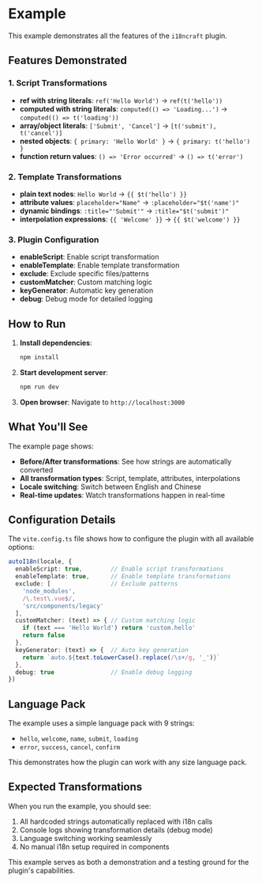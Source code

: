 # Example

This example demonstrates all the features of the `i18ncraft` plugin.

## Features Demonstrated

### 1. Script Transformations
- **ref with string literals**: `ref('Hello World')` → `ref(t('hello'))`
- **computed with string literals**: `computed(() => 'Loading...')` → `computed(() => t('loading'))`
- **array/object literals**: `['Submit', 'Cancel']` → `[t('submit'), t('cancel')]`
- **nested objects**: `{ primary: 'Hello World' }` → `{ primary: t('hello') }`
- **function return values**: `() => 'Error occurred'` → `() => t('error')`

### 2. Template Transformations
- **plain text nodes**: `Hello World` → `{{ $t('hello') }}`
- **attribute values**: `placeholder="Name"` → `:placeholder="$t('name')"`
- **dynamic bindings**: `:title="'Submit'"` → `:title="$t('submit')"`
- **interpolation expressions**: `{{ 'Welcome' }}` → `{{ $t('welcome') }}`

### 3. Plugin Configuration
- **enableScript**: Enable script transformation
- **enableTemplate**: Enable template transformation
- **exclude**: Exclude specific files/patterns
- **customMatcher**: Custom matching logic
- **keyGenerator**: Automatic key generation
- **debug**: Debug mode for detailed logging

## How to Run

1. **Install dependencies**:
   ```bash
   npm install
   ```

2. **Start development server**:
   ```bash
   npm run dev
   ```

3. **Open browser**:
   Navigate to `http://localhost:3000`

## What You'll See

The example page shows:
- **Before/After transformations**: See how strings are automatically converted
- **All transformation types**: Script, template, attributes, interpolations
- **Locale switching**: Switch between English and Chinese
- **Real-time updates**: Watch transformations happen in real-time

## Configuration Details

The `vite.config.ts` file shows how to configure the plugin with all available options:

```typescript
autoI18n(locale, {
  enableScript: true,        // Enable script transformations
  enableTemplate: true,      // Enable template transformations
  exclude: [                 // Exclude patterns
    'node_modules',
    /\.test\.vue$/,
    'src/components/legacy'
  ],
  customMatcher: (text) => { // Custom matching logic
    if (text === 'Hello World') return 'custom.hello'
    return false
  },
  keyGenerator: (text) => {  // Auto key generation
    return `auto.${text.toLowerCase().replace(/\s+/g, '_')}`
  },
  debug: true                // Enable debug logging
})
```

## Language Pack

The example uses a simple language pack with 9 strings:
- `hello`, `welcome`, `name`, `submit`, `loading`
- `error`, `success`, `cancel`, `confirm`

This demonstrates how the plugin can work with any size language pack.

## Expected Transformations

When you run the example, you should see:
1. All hardcoded strings automatically replaced with i18n calls
2. Console logs showing transformation details (debug mode)
3. Language switching working seamlessly
4. No manual i18n setup required in components

This example serves as both a demonstration and a testing ground for the plugin's capabilities. 
